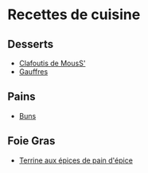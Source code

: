 Recettes de cuisine
===================

Desserts
--------

- [Clafoutis de MousS'](./desserts/clafoutis.md)
- [Gauffres](./desserts/gauffres/README.md)

Pains
-----

- [Buns](./pains/buns.md)

Foie Gras
---------

- [Terrine aux épices de pain d'épice](./foie_gras/terrine.md)
